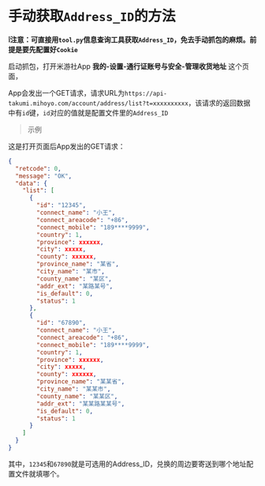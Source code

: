 # 手动获取`Address_ID`的方法
**❕注意：可直接用`tool.py`信息查询工具获取`Address_ID`，免去手动抓包的麻烦。前提是要先配置好`Cookie`**

启动抓包，打开米游社App **我的-设置-通行证账号与安全-管理收货地址** 这个页面，

App会发出一个GET请求，请求URL为`https://api-takumi.mihoyo.com/account/address/list?t=xxxxxxxxxx`，该请求的返回数据中有`id`键，`id`对应的值就是配置文件里的`Address_ID`

> 示例

这是打开页面后App发出的GET请求：
```json
{
  "retcode": 0,
  "message": "OK",
  "data": {
    "list": [
      {
        "id": "12345",
        "connect_name": "小王",
        "connect_areacode": "+86",
        "connect_mobile": "189****9999",
        "country": 1,
        "province": xxxxxx,
        "city": xxxxx,
        "county": xxxxxx,
        "province_name": "某省",
        "city_name": "某市",
        "county_name": "某区",
        "addr_ext": "某路某号",
        "is_default": 0,
        "status": 1
      },
      {
        "id": "67890",
        "connect_name": "小王",
        "connect_areacode": "+86",
        "connect_mobile": "189****9999",
        "country": 1,
        "province": xxxxxx,
        "city": xxxxx,
        "county": xxxxxx,
        "province_name": "某某省",
        "city_name": "某某市",
        "county_name": "某某区",
        "addr_ext": "某某路某某号",
        "is_default": 0,
        "status": 1
      }
    ]
  }
}
```
其中，`12345`和`67890`就是可选用的Address_ID，兑换的周边要寄送到哪个地址配置文件就填哪个。
